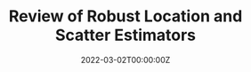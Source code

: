 ---
title: "Review of Robust Location and Scatter Estimators"
date: "2022-03-02T00:00:00Z"
summary: This is an invited session given to the graduate students of Indian Statistical Insitute, Kolkata in a course on Robust Statistics
tags:
  - Robust Statistical Inference
  - High Dimensional Inference
link: "https://github.com/subroy13/statwiztalks/tree/main/multivariate-location-scatter"
mytype: "talk"
---